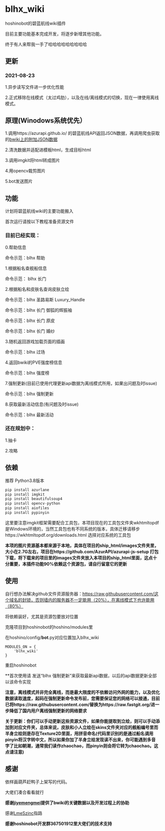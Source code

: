 # blhx_wiki

hoshinobot的碧蓝航线wiki插件

目前主要功能基本完成开发，将逐步新增其他功能。

终于有人来帮我一手了哈哈哈哈哈哈哈哈哈

## 更新
### 2021-08-23
1.异步读写文件进一步优化性能

2.正式移除在线模式（太过鸡肋），以及在线/离线模式的切换，现在一律使用离线模式。

## 原理(Winodows系统优先）

1.调用https://azurapi.github.io/ 的碧蓝航线API返回JSON数据，再调用爬虫获取的[bwiki上的附加JSON数据](https://github.com/jiyemengmei/blhxwiki)

2.清洗数据并适配进模板html，生成目标html

3.调用imgkit将html转成图片

4.用opencv裁剪图片

5.bot发送图片

## 功能

计划将碧蓝航线wiki的主要功能搬入

首次运行请按以下教程准备资源文件

### 目前已经实现：

0.帮助信息

命令示范：blhx 帮助

1.根据船名查舰船信息

命令示范： blhx 长门

2.根据船名和皮肤名查询皮肤立绘

命令示范：blhx 圣路易斯 Luxury_Handle

命令示范：blhx 长门 御狐的辉振袖

命令示范：blhx 长门 原皮

命令示范：blhx 长门 婚纱

3.随机返回游戏加载页面的插画

命令示范：blhx 过场

4.返回bwiki的PVE强度榜信息

命令示范：blhx 强度榜

7.强制更新(目前已使用代理更新api数据为离线模式所用，如果出问题及时issue)

命令示范：blhx 强制更新

8.获取最新活动信息(有问题及时issue)

命令示范：blhx 最新活动

### 还在规划中：

1.抽卡

2.攻略

## 依赖

推荐 Python3.8版本

```python
pip install azurlane
pip install imgkit
pip install beautifulsoup4
pip install opencv-python
pip install aiofiles
pip install pypinyin
```

这里要注意imgkit框架需要配合工具包，本项目现在的工具包文件夹wkhtmltopdf是Windows环境的，当然工具包也有不同系统的版本，具体迁移请移步https://wkhtmltopdf.org/downloads.html 选择对应系统的工具包

**本项的图片资源基本都来源于本地，具体在项目的ship_html/images文件夹里，大小在2.7G左右，项目在https://github.com/AzurAPI/azurapi-js-setup 打包下载，将下载来的项目里的images文件夹放入本项目的ship_html里面，这点十分重要，本插件功能90%依赖这个资源包，请自行留意它的更新** 

## 使用

自行想办法解决github文件资源服务器：https://raw.githubusercontent.com/这个域名的封锁，否则墙内的服务器不一定能用（20%），在离线模式下也许能用（80%）

将依赖装好，尤其是资源包要放对位置

克隆项目到hoshinobot的hoshino/modules里

在hoshino/config/**bot**.py对应位置加入blhx_wiki

```
MODULES_ON = {
	'blhx_wiki'
}
```

重启hoshinobot

**首次使用请 发送“blhx 强制更新”来获取最新api数据，以后的api数据更新全部以该命令实现

**注意，离线模式并非完全离线，而是最大限度的不依赖访问外网的能力，以及优化数据读取速度，起码在强制更新命令发布前，您需要保证您的网络可以接通，目前已将https://raw.githubusercontent.com/替换为https://raw.fastgit.org/进一步降低了国内用户离线强制更新的网络要求**

**关于更新：你们可以手动更新这些资源文件，如果你能提取到立绘，则可以手动添加到对应文件夹，总体来说，皮肤和小人立绘在skins文件夹对应的舰船编号里而半身立绘则是存在Texture2D里面，用拼音命名(代码里识别的是通过船名调用pinyin将汉字转中文，所以如果你加了半身立绘发现读不出来，你可能遇到多音字了比如朝潮，通常我们读作zhaochao，而pinyin则会将它转为chaochao。这点请注意)**

## 感谢

依样画葫芦赶鸭子上架写的代码。

大佬们凑合看看就行

**感谢[jiyemengmei](https://github.com/jiyemengmei)提供了bwiki的关键数据以及开发过程上的协助**

感谢[LmeSzinc](https://github.com/LmeSzinc)指路

**感谢hoshinobot开发群367501912里大佬们的技术支持**